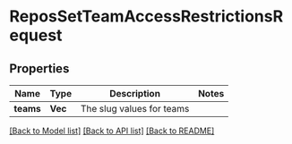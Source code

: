 # ReposSetTeamAccessRestrictionsRequest

## Properties

Name | Type | Description | Notes
------------ | ------------- | ------------- | -------------
**teams** | **Vec<String>** | The slug values for teams | 

[[Back to Model list]](../README.md#documentation-for-models) [[Back to API list]](../README.md#documentation-for-api-endpoints) [[Back to README]](../README.md)


